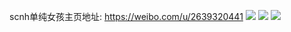 scnh单纯女孩主页地址: https://weibo.com/u/2639320441 
![](https://wx4.sinaimg.cn/mw2000/9d50d579gy1h9da2m6himj20u0140123.jpg) 
![](https://wx4.sinaimg.cn/mw2000/9d50d579gy1h9da2lme1gj20u0140guz.jpg) 
![](https://wx4.sinaimg.cn/mw2000/9d50d579gy1h9da2mu03yj20u0140gt9.jpg) 
